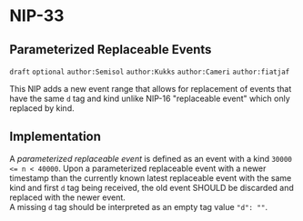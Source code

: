 NIP-33
======

Parameterized Replaceable Events
--------------------------------

`draft` `optional` `author:Semisol` `author:Kukks` `author:Cameri` `author:fiatjaf`

This NIP adds a new event range that allows for replacement of events that have
the same `d` tag and kind unlike NIP-16 "replaceable event" which only replaced
by kind.

Implementation
--------------
A *parameterized replaceable event* is defined as an event with a kind `30000 <= n < 40000`.
Upon a parameterized replaceable event with a newer timestamp than the currently known latest replaceable event with the same kind and first `d` tag being received, the old event SHOULD be discarded and replaced with the newer event.  
A missing `d` tag should be interpreted as an empty tag value `"d": ""`.
